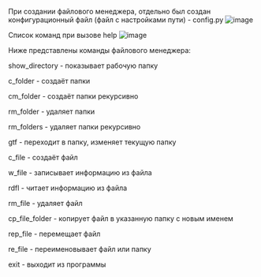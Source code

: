 При создании файлового менеджера, отдельно был создан конфигурационный файл (файл с настройками пути) - config.py
![image](https://user-images.githubusercontent.com/90052680/147218395-2a848288-3afc-4661-a2f8-460775a7fdbf.png)


Список команд при вызове help
![image](https://user-images.githubusercontent.com/90453727/140781765-1c9d9d24-5be2-4753-8d5e-52b47256d8e2.png)

Ниже представлены команды файлового менеджера:

show_directory - показывает рабочую папку

c_folder - создаёт папки

cm_folder - создаёт папки рекурсивно

rm_folder - удаляет папки

rm_folders - удаляет папки рекурсивно

gtf - переходит в папку, изменяет текущую папку

с_file - создаёт файл

w_file - записывает информацию из файла

rdfl - читает информацию из файла

rm_file - удаляет файл

cp_file_folder - копирует файл в указанную папку с новым именем

rep_file - перемещает файл

re_file - переименовывает файл или папку

exit - выходит из программы
